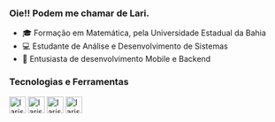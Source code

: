 ### Oie!! Podem me chamar de Lari. 

- 🎓 Formação em Matemática, pela Universidade Estadual da Bahia
- 💻 Estudante de Análise e Desenvolvimento de Sistemas
- 🎯 Entusiasta de desenvolvimento Mobile e Backend
 

### Tecnologias e Ferramentas 

<div>
  <img align="center" alt="larissa=flutter" height="30" widht="40" src="https://cdn.jsdelivr.net/gh/devicons/devicon/icons/flutter/flutter-original.svg">
  <img align="center" alt="larissa=flutter" height="30" widht="40" src="https://cdn.jsdelivr.net/gh/devicons/devicon/icons/dart/dart-original.svg">
  <img align="center" alt="larissa=flutter" height="30" widht="40" src="https://cdn.jsdelivr.net/gh/devicons/devicon/icons/javascript/javascript-original.svg">
  <img align="center" alt="larissa=flutter" height="30" widht="40" src="https://cdn.jsdelivr.net/gh/devicons/devicon/icons/java/java-original.svg">
</div>

